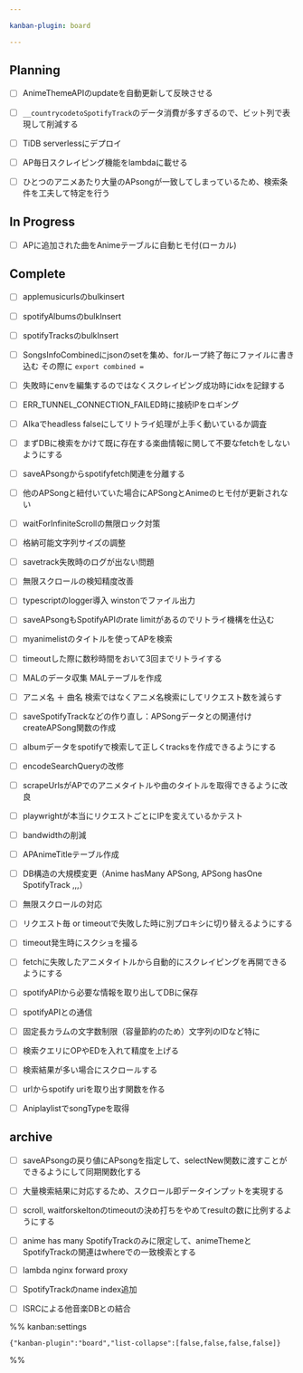 ```yaml
---

kanban-plugin: board

---
```


## Planning

- [ ] AnimeThemeAPIのupdateを自動更新して反映させる
- [ ] `__countrycodetoSpotifyTrack`のデータ消費が多すぎるので、ビット列で表現して削減する
- [ ] TiDB serverlessにデプロイ
- [ ] AP毎日スクレイピング機能をlambdaに載せる
- [ ] ひとつのアニメあたり大量のAPsongが一致してしまっているため、検索条件を工夫して特定を行う


## In Progress

- [ ] APに追加された曲をAnimeテーブルに自動ヒモ付(ローカル)


## Complete

- [ ] applemusicurlsのbulkinsert
- [ ] spotifyAlbumsのbulkInsert
- [ ] spotifyTracksのbulkInsert
- [ ] SongsInfoCombinedにjsonのsetを集め、forループ終了毎にファイルに書き込む
	その際に `export combined = `
- [ ] 失敗時にenvを編集するのではなくスクレイピング成功時にidxを記録する
- [ ] ERR_TUNNEL_CONNECTION_FAILED時に接続IPをロギング
- [ ] AIkaでheadless falseにしてリトライ処理が上手く動いているか調査
- [ ] まずDBに検索をかけて既に存在する楽曲情報に関して不要なfetchをしないようにする
- [ ] saveAPsongからspotifyfetch関連を分離する
- [ ] 他のAPSongと紐付いていた場合にAPSongとAnimeのヒモ付が更新されない
- [ ] waitForInfiniteScrollの無限ロック対策
- [ ] 格納可能文字列サイズの調整
- [ ] savetrack失敗時のログが出ない問題
- [ ] 無限スクロールの検知精度改善
- [ ] typescriptのlogger導入
	winstonでファイル出力
- [ ] saveAPsongもSpotifyAPIのrate limitがあるのでリトライ機構を仕込む
- [ ] myanimelistのタイトルを使ってAPを検索
- [ ] timeoutした際に数秒時間をおいて3回までリトライする
- [ ] MALのデータ収集
	MALテーブルを作成
- [ ] アニメ名 ＋ 曲名 検索ではなくアニメ名検索にしてリクエスト数を減らす
- [ ] saveSpotifyTrackなどの作り直し：APSongデータとの関連付け
	createAPSong関数の作成
- [ ] albumデータをspotifyで検索して正しくtracksを作成できるようにする
- [ ] encodeSearchQueryの改修
- [ ] scrapeUrlsがAPでのアニメタイトルや曲のタイトルを取得できるように改良
- [ ] playwrightが本当にリクエストごとにIPを変えているかテスト
- [ ] bandwidthの削減
- [ ] APAnimeTitleテーブル作成
- [ ] DB構造の大規模変更（Anime hasMany APSong, APSong hasOne SpotifyTrack ,,,）
- [ ] 無限スクロールの対応
- [ ] リクエスト毎 or timeoutで失敗した時に別プロキシに切り替えるようにする
- [ ] timeout発生時にスクショを撮る
- [ ] fetchに失敗したアニメタイトルから自動的にスクレイピングを再開できるようにする
- [ ] spotifyAPIから必要な情報を取り出してDBに保存
- [ ] spotifyAPIとの通信
- [ ] 固定長カラムの文字数制限（容量節約のため）文字列のIDなど特に
- [ ] 検索クエリにOPやEDを入れて精度を上げる
- [ ] 検索結果が多い場合にスクロールする
- [ ] urlからspotify uriを取り出す関数を作る
- [ ] AniplaylistでsongTypeを取得


## archive

- [ ] saveAPsongの戻り値にAPsongを指定して、selectNew関数に渡すことができるようにして同期関数化する
- [ ] 大量検索結果に対応するため、スクロール即データインプットを実現する
- [ ] scroll, waitforskeltonのtimeoutの決め打ちをやめてresultの数に比例するようにする
- [ ] anime has many SpotifyTrackのみに限定して、animeThemeとSpotifyTrackの関連はwhereでの一致検索とする
- [ ] lambda nginx forward proxy
- [ ] SpotifyTrackのname index追加
- [ ] ISRCによる他音楽DBとの結合




%% kanban:settings
```
{"kanban-plugin":"board","list-collapse":[false,false,false,false]}
```
%%